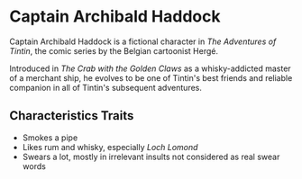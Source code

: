 # Captain Archibald Haddock

Captain Archibald Haddock is a fictional character in _The Adventures of Tintin_, the comic series by the Belgian cartoonist Hergé.

Introduced in _The Crab with the Golden Claws_ as a whisky-addicted master of a merchant ship, he evolves to be one of Tintin's best friends and reliable companion in all of Tintin's subsequent adventures.

## Characteristics Traits

* Smokes a pipe
* Likes rum and whisky, especially _Loch Lomond_
* Swears a lot, mostly in irrelevant insults not considered as real swear words

